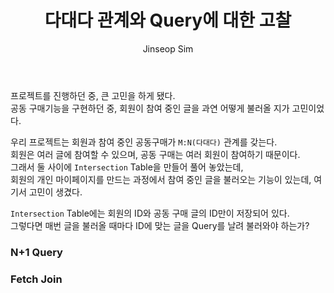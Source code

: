 ﻿---
layout: post
title: "다대다 관계와 Query에 대한 고찰"
categories: ToyProject
tags: [devops]
author:
  - Jinseop Sim
---
프로젝트를 진행하던 중, 큰 고민을 하게 됐다.  
공동 구매기능을 구현하던 중, 회원이 참여 중인 글을 과연 어떻게 불러올 지가 고민이었다.  

우리 프로젝트는 회원과 참여 중인 공동구매가 ```M:N(다대다)``` 관계를 갖는다.  
회원은 여러 글에 참여할 수 있으며, 공동 구매는 여러 회원이 참여하기 때문이다.  
그래서 둘 사이에 ```Intersection``` Table을 만들어 풀어 놓았는데,  
회원의 개인 마이페이지를 만드는 과정에서 참여 중인 글을 불러오는 기능이 있는데, 여기서 고민이 생겼다.  

```Intersection``` Table에는 회원의 ID와 공동 구매 글의 ID만이 저장되어 있다.  
그렇다면 매번 글을 불러올 때마다 ID에 맞는 글을 Query를 날려 불러와야 하는가?  

### N+1 Query

### Fetch Join